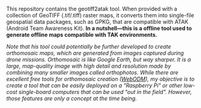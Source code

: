 This repository contains the geotiff2atak tool. When provided with a collection of GeoTIFF (.tif/.tiff) raster maps, it converts them into single-file geospatial data packages, such as GPKG, that are compatible with ATAK (Android Team Awareness Kit).
**In a nutshell—this is a offline tool used to generate offline maps compatible with TAK environments.**

<i>Note that his tool could potentially be further developed to create orthomosaic maps, which are generated from images captured during drone missions. Orthomosaic is like Google Earth, but way sharper. It is a large, map-quality image with high detail and resolution made by combining many smaller images called orthophotos. While there are excellent free tools for orthomosaic creation ([WebODM](https://www.opendronemap.org/webodm/)), my objective is to create a tool that can be easily deployed on a "Raspberry Pi" or other low-cost single-board computers that can be used "out in the field". However, those features are only a concept at the time being.</i>



